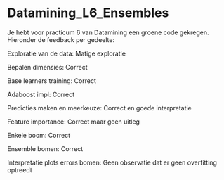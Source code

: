 # Datamining_L6_Ensembles

Je hebt voor practicum 6 van Datamining een groene code gekregen. Hieronder de feedback per gedeelte:

Exploratie van de data: Matige exploratie

Bepalen dimensies: Correct

Base learners training: Correct

Adaboost impl: Correct

Predicties maken en meerkeuze: Correct en goede interpretatie

Feature importance: Correct maar geen uitleg

Enkele boom: Correct

Ensemble bomen: Correct

Interpretatie plots errors bomen: Geen observatie dat er geen overfitting optreedt
